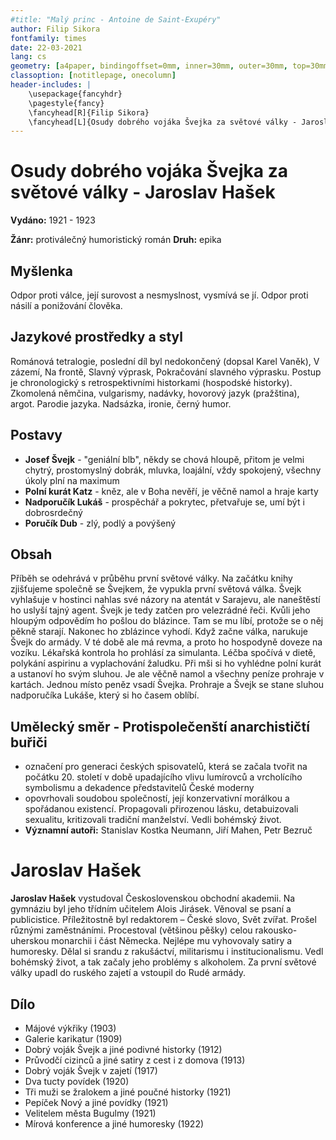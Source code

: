 ```yaml
---
#title: "Malý princ - Antoine de Saint-Exupéry"
author: Filip Sikora
fontfamily: times
date: 22-03-2021
lang: cs
geometry: [a4paper, bindingoffset=0mm, inner=30mm, outer=30mm, top=30mm, bottom=30mm]
classoption: [notitlepage, onecolumn]
header-includes: |
	\usepackage{fancyhdr}
	\pagestyle{fancy}
	\fancyhead[R]{Filip Sikora}
	\fancyhead[L]{Osudy dobrého vojáka Švejka za světové války - Jaroslav Hašek}
---
```


# Osudy dobrého vojáka Švejka za světové války - Jaroslav Hašek

**Vydáno:** 1921 - 1923

**Žánr:** protiválečný humoristický román **Druh:** epika

## Myšlenka

Odpor proti válce, její surovost a nesmyslnost, vysmívá se jí. Odpor proti násilí a ponižování člověka.

## Jazykové prostředky a styl

Románová tetralogie, poslední díl byl nedokončený (dopsal Karel Vaněk), V zázemí, Na frontě, Slavný výprask, Pokračování slavného výprasku. Postup je chronologický s retrospektivními historkami (hospodské historky). Zkomolená němčina, vulgarismy, nadávky, hovorový jazyk (pražština), argot. Parodie jazyka. Nadsázka, ironie, černý humor.

## Postavy

- **Josef Švejk** - "geniální blb", někdy se chová hloupě, přitom je velmi chytrý, prostomyslný dobrák, mluvka, loajální, vždy spokojený, všechny úkoly plní na maximum
- **Polní kurát Katz** - kněz, ale v Boha nevěří, je věčně namol a hraje karty
- **Nadporučík Lukáš** - prospěchář a pokrytec, přetvařuje se, umí být i dobrosrdečný
- **Poručík Dub** - zlý, podlý a povýšený

## Obsah

Příběh se odehrává v průběhu první světové války. Na začátku knihy zjišťujeme společně se Švejkem, že vypukla první světová válka. Švejk vyhlašuje v hostinci nahlas své názory na atentát v Sarajevu, ale naneštěstí ho uslyší tajný agent. Švejk je tedy zatčen pro velezrádné řeči. Kvůli jeho hloupým odpovědím ho pošlou do blázince. Tam se mu líbí, protože se o něj pěkně starají. Nakonec ho zblázince vyhodí. Když začne válka, narukuje Švejk do armády. V té době ale má revma, a proto ho hospodyně doveze na vozíku. Lékařská kontrola ho prohlásí za simulanta. Léčba spočívá v dietě, polykání aspirinu a vyplachování žaludku. Při mši si ho vyhlédne polní kurát a ustanoví ho svým sluhou. Je ale věčně namol a všechny peníze prohraje v kartách. Jednou místo peněz vsadí Švejka. Prohraje a Švejk se stane sluhou nadporučíka Lukáše, který si ho časem oblíbí.

## Umělecký směr - Protispolečenští anarchističtí buřiči

- označení pro generaci českých spisovatelů, která se začala tvořit na počátku 20. století v době upadajícího vlivu lumírovců a vrcholícího symbolismu a dekadence představitelů České moderny
- opovrhovali soudobou společností, její konzervativní morálkou a spořádanou existencí. Propagovali přirozenou lásku, detabuizovali sexualitu, kritizovali tradiční manželství. Vedli bohémský život.
- **Významní autoři:** Stanislav Kostka Neumann, Jiří Mahen, Petr Bezruč

# Jaroslav Hašek

**Jaroslav Hašek** vystudoval Československou obchodní akademii. Na gymnáziu byl jeho třídním učitelem Alois Jirásek. Věnoval se psaní a publicistice. Příležitostně byl redaktorem – České slovo, Svět zvířat. Prošel různými zaměstnáními. Procestoval (většinou pěšky) celou rakousko-uherskou monarchii i část Německa. Nejlépe mu vyhovovaly satiry a humoresky. Dělal si srandu z rakušáctví, militarismu i institucionalismu. Vedl bohémský život, a tak začaly jeho problémy s alkoholem. Za první světové války upadl do ruského zajetí a vstoupil do Rudé armády.

## Dílo

- Májové výkřiky (1903)
- Galerie karikatur (1909)
- Dobrý voják Švejk a jiné podivné historky (1912)
- Průvodčí cizinců a jiné satiry z cest i z domova (1913)
- Dobrý voják Švejk v zajetí (1917)
- Dva tucty povídek (1920)
- Tři muži se žralokem a jiné poučné historky (1921)
- Pepíček Nový a jiné povídky (1921)
- Velitelem města Bugulmy (1921)
- Mírová konference a jiné humoresky (1922)
